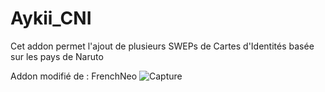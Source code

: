# Aykii_CNI
Cet addon permet l'ajout de plusieurs SWEPs de Cartes d'Identités basée sur les pays de Naruto

Addon modifié de : FrenchNeo
![Capture](https://user-images.githubusercontent.com/50057596/236692363-7acb570d-05ec-4c4f-abc5-f66d86f39cb6.PNG)
